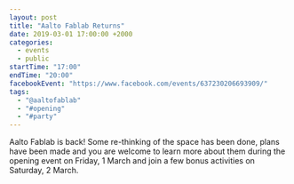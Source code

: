 ```yaml
---
layout: post
title: "Aalto Fablab Returns"
date: 2019-03-01 17:00:00 +2000
categories:
  - events
  - public
startTime: "17:00"
endTime: "20:00"
facebookEvent: "https://www.facebook.com/events/637230206693909/"
tags:
  - "@aaltofablab"
  - "#opening"
  - "#party"
---
```


Aalto Fablab is back! Some re-thinking of the space has been done, plans have been made and you are welcome to learn more about them during the opening event on Friday, 1 March and join a few bonus activities on Saturday, 2 March. 
